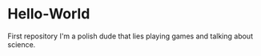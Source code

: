 # Hello-World
First repository
I'm a polish dude that lies playing games and talking about science.
